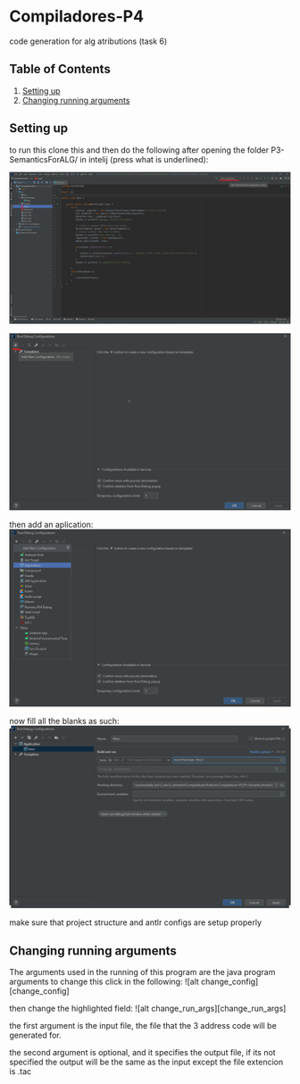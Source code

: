 # Compiladores-P4
code generation for alg atributions (task 6)

## Table of Contents
1. [Setting up](#setting-up)
2. [Changing running arguments](#changing-running-arguments)

## Setting up
to run this clone this and then do the following after opening the folder P3-SemanticsForALG/ in intelij (press what is underlined):

![alt addConf][addConf]

![alt addConfPlus][addConfPlus]

then add an aplication:
![alt addApp][addApp]

now fill all the blanks as such:
![alt addConfFinal][addConfFinal]


make sure that project structure and antlr configs are setup properly

[addConf]: https://github.com/beybladeuser/Compiladores-P4/raw/main/ReadmeIMG/add_config.png "Add run config"
[addConfPlus]: https://github.com/beybladeuser/Compiladores-P4/raw/main/ReadmeIMG/add_config_plus.png "Add run config press plus"
[addApp]: https://github.com/beybladeuser/Compiladores-P4/raw/main/ReadmeIMG/add_aplication.png "Add app"
[addConfFinal]: https://github.com/beybladeuser/Compiladores-P4/raw/main/ReadmeIMG/add_end.png "Add conf final"

## Changing running arguments
The arguments used in the running of this program are the java program arguments
to change this click in the following:
![alt change_config][change_config]

then change the highlighted field:
![alt change_run_args][change_run_args]

the first argument is the input file, the file that the 3 address code will be generated for.

the second argument is optional, and it specifies the output file, if its not specified the output will be the same as the input except the file extencion is .tac
